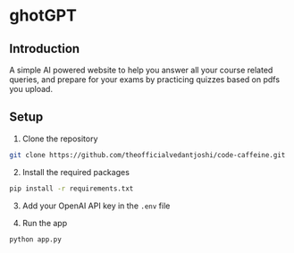 # ghotGPT

## Introduction

A simple AI powered website to help you answer all your course related queries, and prepare for your exams by practicing quizzes based on pdfs you upload.

## Setup

1. Clone the repository

```bash
git clone https://github.com/theofficialvedantjoshi/code-caffeine.git
```

2. Install the required packages

```bash
pip install -r requirements.txt
```

3. Add your OpenAI API key in the `.env` file

4. Run the app

```bash
python app.py
```
